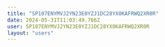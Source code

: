 ```yaml
---
title: "SP107ENYMVJ2YN23E0YZJ1DC28YX0KAFRWQ2XR0R"
date: 2024-05-31T11:03:49.766Z
user: SP107ENYMVJ2YN23E0YZJ1DC28YX0KAFRWQ2XR0R
layout: "users"
---
```

    
